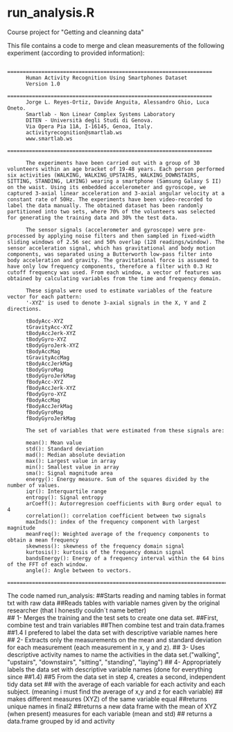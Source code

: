 # run_analysis.R
Course project for "Getting and cleanning data"

This file contains a code to merge and clean measurements of the following experiment (according to provided information):

          ==================================================================
          Human Activity Recognition Using Smartphones Dataset
          Version 1.0
          ==================================================================
          Jorge L. Reyes-Ortiz, Davide Anguita, Alessandro Ghio, Luca Oneto.
          Smartlab - Non Linear Complex Systems Laboratory
          DITEN - Università degli Studi di Genova.
          Via Opera Pia 11A, I-16145, Genoa, Italy.
          activityrecognition@smartlab.ws
          www.smartlab.ws
          ==================================================================

          The experiments have been carried out with a group of 30 volunteers within an age bracket of 19-48 years. Each person performed six activities (WALKING, WALKING_UPSTAIRS, WALKING_DOWNSTAIRS, SITTING, STANDING, LAYING) wearing a smartphone (Samsung Galaxy S II) on the waist. Using its embedded accelerometer and gyroscope, we captured 3-axial linear acceleration and 3-axial angular velocity at a constant rate of 50Hz. The experiments have been video-recorded to label the data manually. The obtained dataset has been randomly partitioned into two sets, where 70% of the volunteers was selected for generating the training data and 30% the test data. 

          The sensor signals (accelerometer and gyroscope) were pre-processed by applying noise filters and then sampled in fixed-width sliding windows of 2.56 sec and 50% overlap (128 readings/window). The sensor acceleration signal, which has gravitational and body motion components, was separated using a Butterworth low-pass filter into body acceleration and gravity. The gravitational force is assumed to have only low frequency components, therefore a filter with 0.3 Hz cutoff frequency was used. From each window, a vector of features was obtained by calculating variables from the time and frequency domain.  

          These signals were used to estimate variables of the feature vector for each pattern:  
          '-XYZ' is used to denote 3-axial signals in the X, Y and Z directions.

          tBodyAcc-XYZ
          tGravityAcc-XYZ
          tBodyAccJerk-XYZ
          tBodyGyro-XYZ
          tBodyGyroJerk-XYZ
          tBodyAccMag
          tGravityAccMag
          tBodyAccJerkMag
          tBodyGyroMag
          tBodyGyroJerkMag
          fBodyAcc-XYZ
          fBodyAccJerk-XYZ
          fBodyGyro-XYZ
          fBodyAccMag
          fBodyAccJerkMag
          fBodyGyroMag
          fBodyGyroJerkMag

          The set of variables that were estimated from these signals are: 

          mean(): Mean value
          std(): Standard deviation
          mad(): Median absolute deviation 
          max(): Largest value in array
          min(): Smallest value in array
          sma(): Signal magnitude area
          energy(): Energy measure. Sum of the squares divided by the number of values. 
          iqr(): Interquartile range 
          entropy(): Signal entropy
          arCoeff(): Autorregresion coefficients with Burg order equal to 4
          correlation(): correlation coefficient between two signals
          maxInds(): index of the frequency component with largest magnitude
          meanFreq(): Weighted average of the frequency components to obtain a mean frequency
          skewness(): skewness of the frequency domain signal 
          kurtosis(): kurtosis of the frequency domain signal 
          bandsEnergy(): Energy of a frequency interval within the 64 bins of the FFT of each window.
          angle(): Angle between to vectors.
          =====================================================================================================

The code named run_analysis:
    ##Starts reading and naming tables in format txt with raw data
    ##Reads tables with variable names given by the original researcher (that I honestly couldn´t name better)     
     ## 1- Merges the training and the test sets to create one data set.
                ##First, combine test and train variables
                ##Then combine test and train data.frames
         ##1.4 I prefered to label the data set with descriptive variable names here
         ## 2- Extracts only the measurements on the mean and standard deviation for each measurement (each measurement in x, y and z).
         ## 3- Uses descriptive activity names to name the activities in the data set.("walking", "upstairs", "downstairs", "sitting", "standing", "laying")
         ## 4- Appropriately labels the data set with descriptive variable names (done for everything since ##1.4)
         ##5 From the data set in step 4, creates a second, independent tidy data set 
         ## with the average of each variable for each activity and each subject. (meaning i must find the average of x,y and z for each variable)
        ## makes different measures (XYZ) of the same variable equal
        ##returns unique names in final2
        ##returns a new data frame with the mean of XYZ (when present) measures for each variable (mean and std)
        ## returns a data.frame grouped by id and activity

